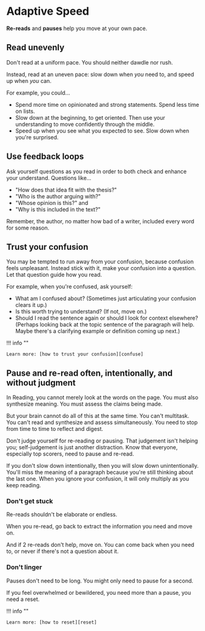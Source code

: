 # Adaptive Speed

**Re-reads** and **pauses** help you move at your own pace.

## Read unevenly

Don't read at a uniform pace. You should neither dawdle nor rush.

Instead, read at an uneven pace: slow down when *you* need to, and speed up when *you* can.

For example, you could...

- Spend more time on opinionated and strong statements. Spend less time on lists.
- Slow down at the beginning, to get oriented. Then use your understanding to move confidently through the middle.
- Speed up when you see what you expected to see. Slow down when you're surprised.

## Use feedback loops

Ask yourself questions as you read in order to both check and enhance your understand. Questions like...

- "How does that idea fit with the thesis?"
- "Who is the author arguing with?"
- "Whose opinion is this?" and
- "Why is this included in the text?"

Remember, the author, no matter how bad of a writer, included every word for some reason.

## Trust your confusion

You may be tempted to run away from your confusion, because confusion feels unpleasant. Instead stick with it, make your confusion into a question. Let that question guide how you read.

For example, when you're confused, ask yourself:

- What am I confused about? (Sometimes just articulating your confusion clears it up.)
- Is this worth trying to understand? (If not, move on.)
- Should I read the sentence again or should I look for context elsewhere? (Perhaps looking back at the topic sentence of the paragraph will help. Maybe there's a clarifying example or definition coming up next.)

!!! info ""

    Learn more: [how to trust your confusion][confuse]

## Pause and re-read often, intentionally, and without judgment

In Reading, you cannot merely look at the words on the page. You must also synthesize meaning. You must assess the claims being made.

But your brain cannot do all of this at the same time. You can't multitask. You can't read and synthesize and assess simultaneously. You need to stop from time to time to reflect and digest.

Don't judge yourself for re-reading or pausing. That judgement isn't helping you; self-judgement is just another distraction. Know that everyone, especially top scorers, need to pause and re-read.

If you don't slow down intentionally, then you will slow down unintentionally. You'll miss the meaning of a paragraph because you're still thinking about the last one. When you ignore your confusion, it will only multiply as you keep reading.

### Don't get stuck

Re-reads shouldn't be elaborate or endless.

When you re-read, go back to extract the information you need and move on.

And if 2 re-reads don't help, move on. You can come back when you need to, or never if there's not a question about it.

### Don't linger

Pauses don't need to be long. You might only need to pause for a second.

If you feel overwhelmed or bewildered, you need more than a pause, you need a reset.

!!! info ""

    Learn more: [how to reset][reset]

[reset]: ../time/slow.md#reset
[confuse]: ../time/slow.md#trust-your-confusion
